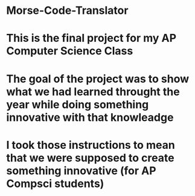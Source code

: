# Morse-Code-Translator
# This is the final project for my AP Computer Science Class
# The goal of the project was to show what we had learned throught the year while doing something innovative with that knowleadge
# I took those instructions to mean that we were supposed to create something innovative (for AP Compsci students)
